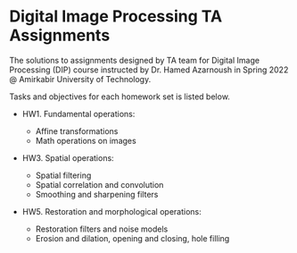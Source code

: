 # Digital Image Processing TA Assignments
  The solutions to assignments designed by TA team for Digital Image Processing (DIP) course instructed by Dr. Hamed Azarnoush in Spring 2022 @ Amirkabir University of Technology.

Tasks and objectives for each homework set is listed below.

- HW1. Fundamental operations:
    * Affine transformations
    * Math operations on images

- HW3. Spatial operations:
    * Spatial filtering
    * Spatial correlation and convolution
    * Smoothing and sharpening filters

- HW5. Restoration and morphological operations:
    * Restoration filters and noise models
    * Erosion and dilation, opening and closing, hole filling